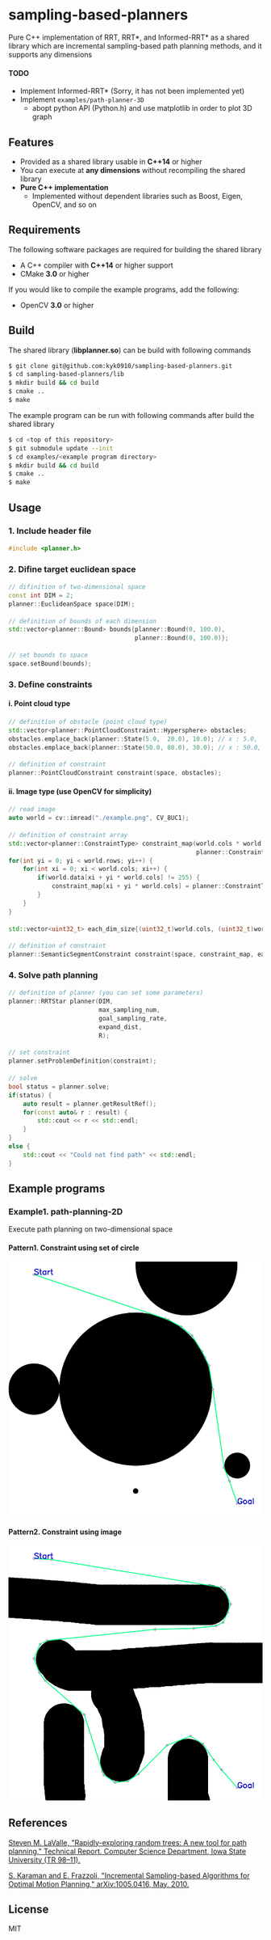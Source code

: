 # sampling-based-planners
Pure C++ implementation of RRT, RRT*, and Informed-RRT* as a shared library which are incremental sampling-based path planning methods, and it supports any dimensions

#### TODO
- Implement Informed-RRT* (Sorry, it has not been implemented yet)
- Implement `examples/path-planner-3D`
    - abopt python API (Python.h) and use matplotlib in order to plot 3D graph

## Features
- Provided as a shared library usable in **C++14** or higher
- You can execute at **any dimensions** without recompiling the shared library
- **Pure C++ implementation**
    - Implemented without dependent libraries such as Boost, Eigen, OpenCV, and so on

## Requirements
The following software packages are required for building the shared library
- A C++ compiler with **C++14** or higher support
- CMake **3.0** or higher

If you would like to compile the example programs, add the following:
- OpenCV **3.0** or higher

## Build
The shared library (**libplanner.so**) can be build with following commands

``` sh
$ git clone git@github.com:kyk0910/sampling-based-planners.git
$ cd sampling-based-planners/lib
$ mkdir build && cd build
$ cmake ..
$ make
```

The example program can be run with following commands after build the shared library

``` sh
$ cd <top of this repository>
$ git submodule update --init
$ cd examples/<example program directory>
$ mkdir build && cd build
$ cmake ..
$ make
```

## Usage
### 1. Include header file
``` c++
#include <planner.h>
```

### 2. Difine target euclidean space
``` c++
// difinition of two-dimensional space
const int DIM = 2;
planner::EuclideanSpace space(DIM);

// definition of bounds of each dimension
std::vector<planner::Bound> bounds{planner::Bound(0, 100.0),
                                   planner::Bound(0, 100.0)};
                                   
// set bounds to space
space.setBound(bounds);
```

### 3. Define constraints
#### i. Point cloud type
``` c++
// definition of obstacle (point cloud type)
std::vector<planner::PointCloudConstraint::Hypersphere> obstacles;
obstacles.emplace_back(planner::State(5.0,  20.0), 10.0); // x : 5.0,  y : 20.0, radius : 10.0
obstacles.emplace_back(planner::State(50.0, 80.0), 30.0); // x : 50.0, y : 80.0, radius : 30.0

// definition of constraint
planner::PointCloudConstraint constraint(space, obstacles);
```

#### ii. Image type (use OpenCV for simplicity)
``` c++
// read image
auto world = cv::imread("./example.png", CV_8UC1);

// definition of constraint array
std::vector<planner::ConstraintType> constraint_map(world.cols * world.rows,
                                                    planner::ConstraintType::ENTAERABLE);
for(int yi = 0; yi < world.rows; yi++) {
    for(int xi = 0; xi < world.cols; xi++) {
        if(world.data[xi + yi * world.cols] != 255) {
            constraint_map[xi + yi * world.cols] = planner::ConstraintType::NOENTRY;
        }
    }
}

std::vector<uint32_t> each_dim_size{(uint32_t)world.cols, (uint32_t)world.rows};

// definition of constraint
planner::SemanticSegmentConstraint constraint(space, constraint_map, each_dim_size);
```

### 4. Solve path planning
``` c++
// definition of planner (you can set some parameters)
planner::RRTStar planner(DIM,
                         max_sampling_num,
                         goal_sampling_rate,
                         expand_dist,
                         R);

// set constraint
planner.setProblemDefinition(constraint);

// solve
bool status = planner.solve;
if(status) {
    auto result = planner.getResultRef();
    for(const auto& r : result) {
        std::cout << r << std::endl;
    }
}
else {
    std::cout << "Could not find path" << std::endl;
}
```

## Example programs

### Example1. path-planning-2D
Execute path planning on two-dimensional space

#### Pattern1. Constraint using set of circle
<div style="text-align: center;">
    <img src="assets/result_2D_circle.png" alt="result_2D_circle.png">
</div>

#### Pattern2. Constraint using image
<div style="text-align: center;">
    <img src="assets/result_2D_img.png" alt="result_2D_img.png">
</div>

## References
[Steven M. LaValle, "Rapidly-exploring random trees: A new tool for path planning," Technical Report. Computer Science Department, Iowa State University (TR 98–11).](http://msl.cs.uiuc.edu/~lavalle/papers/Lav98c.pdf)

[S. Karaman and E. Frazzoli, "Incremental Sampling-based Algorithms for Optimal Motion Planning," arXiv:1005.0416, May. 2010.](https://arxiv.org/pdf/1005.0416.pdf)

## License
MIT
